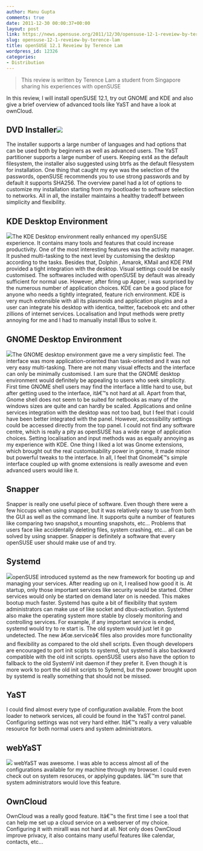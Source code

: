 ```yaml
---
author: Manu Gupta
comments: true
date: 2011-12-30 00:00:37+00:00
layout: post
link: https://news.opensuse.org/2011/12/30/opensuse-12-1-reveiew-by-terence-lam/
slug: opensuse-12-1-reveiew-by-terence-lam
title: openSUSE 12.1 Reveiew by Terence Lam
wordpress_id: 12326
categories:
- Distribution
---
```


<blockquote>This review is written by Terence Lam a student from Singapore sharing his experiences with openSUSE</blockquote>


In this review, I will install openSUSE 12.1, try out GNOME and KDE and also give a brief overview of advanced tools like YaST and have a look at ownCloud.


## DVD Installer[![](/wp-content/uploads/2011/12/openSUSE.png)](http://news.opensuse.org/2011/12/30/opensuse-12-1-reveiew-by-terence-lam/opensuse-2/)


The installer supports a large number of languages and had options that can be used both by beginners as well as advanced users. The YaST partitioner supports a large number of users. Keeping ext4 as the default filesystem, the installer also suggested using btrfs as the default filesystem for installation. One thing that caught my eye was the selection of the passwords, openSUSE recommends you to use strong passwords and by default it supports SHA256. The overview panel had a lot of options to customize my installation starting from my bootloader to software selection to networks. All in all, the installer maintains a healthy tradeoff between simplicity and flexibility.


## KDE Desktop Environment


[![](/wp-content/uploads/2011/12/kde.png)](http://news.opensuse.org/2011/12/30/opensuse-12-1-reveiew-by-terence-lam/kde/)The KDE Desktop environment really enhanced my openSUSE experience. It contains many tools and features that could increase productivity. One of the most interesting features was the activity manager. It pushed multi-tasking to the next level by customising the desktop according to the tasks. Besides that, Dolphin , Amarok, KMail and KDE PIM provided a tight integration with the desktop. Visual settings could be easily customised. The softwares included with openSUSE by default was already sufficient for normal use. However, after firing up Apper, i was surprised by the numerous number of application choices. KDE can be a good place for anyone who needs a tightly integrated, feature rich environment. KDE is very much extensible with all its plasmoids and application plugins and a user can integrate his desktop with identica, twitter, facebook etc and other zillions of internet services. Localisation and Input methods were pretty annoying for me and I had to manually install IBus to solve it.


## GNOME Desktop Environment


[![](/wp-content/uploads/2011/12/gnome.png)](http://news.opensuse.org/2011/12/30/opensuse-12-1-reveiew-by-terence-lam/gnome-5/)The GNOME desktop environment gave me a very simplistic feel. The interface was more application-oriented than task-oriented and it was not very easy multi-tasking. There are not many visual effects and the interface can only be minimally customised. I am sure that the GNOME desktop environment would definitely be appealing to users who seek simplicity. First time GNOME shell users may find the interface a little hard to use, but after getting used to the interface, itâ€™s not hard at all. Apart from that, Gnome shell does not seem to be suited for netbooks as many of the windows sizes are quite and can hardly be scaled. Applications and online services integration with the desktop was not too bad, but I feel that i could have been better integrated with the panel. However, accessibility settings could be accessed directly from the top panel. I could not find any software centre, which is really a pity as openSUSE has a wide range of application choices. Setting localisation and input methods was as equally annoying as my experience with KDE. One thing I liked a lot was Gnome extensions, which brought out the real customisability power in gnome, it made minor but powerful tweaks to the interface. In all, I feel that Gnomeâ€™s simple interface coupled up with gnome extensions is really awesome and even advanced users would like it.


## Snapper


Snapper is really one useful piece of software. Even though there were a few hiccups when using snapper, but it was relatively easy to use from both the GUI as well as the command line. It supports quite a number of features like comparing two snapshot,s mounting snapshots, etc... Problems that users face like accidentally deleting files, system crashing, etc... all can be solved by using snapper. Snapper is definitely a software that every openSUSE user should make use of and try.


## Systemd


[
](http://news.opensuse.org/?attachment_id=12351)
[![](/wp-content/uploads/2011/12/screw.png)](http://news.opensuse.org/2011/12/30/opensuse-12-1-reveiew-by-terence-lam/screw/)openSUSE introduced systemd as the new framework for booting up and managing your services. After reading up on it, I realised how good it is. At startup, only those important services like security would be started. Other services would only be started on demand later on is needed. This makes bootup much faster. Systemd has quite a bit of flexibility that system administrators can make use of like socket and dbus-activation. Systemd also make the operating system more stable by closely monitoring and controlling services. For example, if any important service is ended, systemd would try to re start is. The old system would just let it go undetected. The new â€œ.serviceâ€ files also provides more functionality and flexibility as compared to the old shell scripts. Even though developers are encouraged to port init scipts to systemd, but systemd is also backward compatible with the old init scripts. openSUSE users also have the option to fallback to the old SystemV init daemon if they prefer it. Even though it is more work to port the old init scripts to Sytemd, but the power brought upon by systemd is really something that should not be missed.


## YaST


I could find almost every type of configuration available. From the boot loader to network services, all could be found in the YaST control panel. Configuring settings was not very hard either. Itâ€™s really a very valuable resource for both normal users and system administrators.


## webYaST


[![](/wp-content/uploads/2011/12/yast.png)](http://news.opensuse.org/2011/12/30/opensuse-12-1-reveiew-by-terence-lam/yast/)
webYaST was awesome. I was able to access almost all of the configurations available for my machine through my browser. I could even check out on system resoruces, or applying gupdates. Iâ€™m sure that system administrators would love this feature.


## OwnCloud


OwnCloud was a really good feature. Itâ€™s the first time I see a tool that can help me set up a cloud service on a webserver of my choice. Configuring it with miralll was not hard at all. Not only does OwnCloud improve privacy, it also contains many useful features like calendar, contacts, etc...
